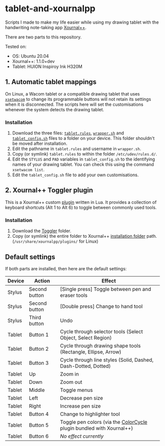 # tablet-and-xournalpp
Scripts I made to make my life easier while using my drawing tablet with the handwriting note-taking app [Xournal++](https://github.com/xournalpp/xournalpp).

There are two parts to this repository.

Tested on:
- OS: Ubuntu 20.04
- Xournal++: 1.1.0+dev
- Tablet: HUION Inspiroy Ink H320M


## 1. Automatic tablet mappings
On Linux, a Wacom tablet or a compatible drawing tablet that uses [`xsetwacom`](https://linux.die.net/man/1/xsetwacom) to change its programmable buttons will not retain its settings when it is disconnected. The scripts here will set the customisations whenever the system detects the drawing tablet.

### Installation
1. Download the three files: [`tablet.rules`](./tablet.rules), [`wrapper.sh`](./wrapper.sh) and [`tablet_config.sh`](./tablet_config.sh) files to a folder on your device. This folder shouldn't be moved after installation.
2. Edit the pathname in `tablet.rules` and username in `wrapper.sh`.
3. Copy (or symlink) `tablet.rules` to within the folder `/etc/udev/rules.d/`.
4. Edit the `STYLUS` and `PAD` variables in `tablet_config.sh` to the identifying names of your drawing tablet. You can check this using the command `xsetwacom list`.
5. Edit the `tablet_config.sh` file to add your own customisations.


## 2. Xournal++ Toggler plugin
This is a Xournal++ custom [plugin](https://xournalpp.github.io/guide/plugins/plugins/) written in Lua. It provides a collection of keyboard shortcuts (Alt 1 to Alt 6) to toggle between commonly used tools.

### Installation
1. Download the [Toggler](./Toggler) folder.
2. Copy (or symlink) the entire folder to Xournal++ [installation folder](https://xournalpp.github.io/guide/plugins/plugins/#installation-folder) path. (`/usr/share/xournalpp/plugins/` for Linux)


## Default settings
If both parts are installed, then here are the default settings:

|Device|Action|Effect|
|---|---|---|
|Stylus|Second button|[Single press] Toggle between pen and eraser tools|
|Stylus|Second button|[Double press] Change to hand tool|
|Stylus|Third button|Undo|
|Tablet|Button 1|Cycle through selector tools (Select Object, Select Region)|
|Tablet|Button 2|Cycle through drawing shape tools (Rectangle, Ellipse, Arrow)|
|Tablet|Button 3|Cycle through line styles (Solid, Dashed, Dash-Dotted, Dotted)|
|Tablet|Up|Zoom in|
|Tablet|Down|Zoom out|
|Tablet|Middle|Toggle menus|
|Tablet|Left|Decrease pen size|
|Tablet|Right|Increase pen size|
|Tablet|Button 4|Change to highlighter tool|
|Tablet|Button 5|Toggle pen colors (via the [ColorCycle](https://xournalpp.github.io/guide/plugins/notable) plugin bundled with Xournal++)|
|Tablet|Button 6|_No effect currently_|

